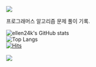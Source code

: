 
<img src="https://capsule-render.vercel.app/api?type=waving&color=BDBDC8&height=150&section=header" />

프로그래머스 알고리즘 문제 풀이 기록.

![ellen24k's GitHub stats](https://github-readme-stats.vercel.app/api?username=ellen24k)
<br>
![Top Langs](https://github-readme-stats.vercel.app/api/top-langs/?username=ellen24k)
<br>
[![Hits](https://hits.seeyoufarm.com/api/count/incr/badge.svg?url=https%3A%2F%2Fgithub.com%2Fellen24k%2Fhit-counter)](https://hits.seeyoufarm.com)           
<br>
<img src="https://capsule-render.vercel.app/api?type=waving&color=BDBDC8&height=150&section=footer" />
